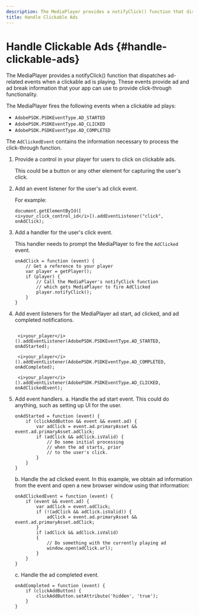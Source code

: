 ```yaml
---
description: The MediaPlayer provides a notifyClick() function that dispatches ad-related events when a clickable ad is playing. These events provide ad and ad break information that your app can use to provide click-through functionality.
title: Handle Clickable Ads
---
```


# Handle Clickable Ads {#handle-clickable-ads}

The MediaPlayer provides a notifyClick() function that dispatches ad-related events when a clickable ad is playing. These events provide ad and ad break information that your app can use to provide click-through functionality.

The MediaPlayer fires the following events when a clickable ad plays:

* `AdobePSDK.PSDKEventType.AD_STARTED`
* `AdobePSDK.PSDKEventType.AD_CLICKED`
* `AdobePSDK.PSDKEventType.AD_COMPLETED`

The `AdClickedEvent` contains the information necessary to process the click-through function.

1. Provide a control in your player for users to click on clickable ads.

   This could be a button or any other element for capturing the user's click.
1. Add an event listener for the user's ad click event.

   For example: 

   ```
   document.getElementById([ 
   <i>your_click_control_id</i>]).addEventListener("click", onAdClick);
   
   ```

1. Add a handler for the user's click event.

   This handler needs to prompt the MediaPlayer to fire the `AdClicked` event. 

   ```
   onAdClick = function (event) { 
       // Get a reference to your player 
       var player = getPlayer(); 
       if (player) { 
           // Call the MediaPlayer's notifyClick function 
           // which gets MediaPlayer to fire AdClicked 
           player.notifyClick(); 
       } 
   } 
   
   ```

1. Add event listeners for the MediaPlayer ad start, ad clicked, and ad completed notifications.

   ```

    <i>your_player</i>().addEventListener(AdobePSDK.PSDKEventType.AD_STARTED, onAdStarted); 

    <i>your_player</i>().addEventListener(AdobePSDK.PSDKEventType.AD_COMPLETED, onAdCompleted);

    <i>your_player</i>().addEventListener(AdobePSDK.PSDKEventType.AD_CLICKED, onAdClickedEvent);
   ```

1. Add event handlers.
   a. Handle the ad start event.
      This could do anything, such as setting up UI for the user.
   
      ```   
      onAdStarted = function (event) { 
          if (clickAddButton && event && event.ad) { 
              var adClick = event.ad.primaryAsset && event.ad.primaryAsset.adClick; 
              if (adClick && adClick.isValid) { 
                  // Do some initial processing  
                  // when the ad starts, prior 
                  // to the user's click. 
              } 
          } 
      }
      ```

   b. Handle the ad clicked event.
      In this example, we obtain ad information from the event and open a new browser window using that information:    
   
      ```   
      onAdClickedEvent = function (event) { 
          if (event && event.ad) { 
              var adClick = event.adClick; 
              if (!(adClick && adClick.isValid)) { 
                  adClick = event.ad.primaryAsset && event.ad.primaryAsset.adClick; 
              } 
              if (adClick && adClick.isValid) 
              { 
                  // Do something with the currently playing ad 
                  window.open(adClick.url); 
              } 
          } 
      }
      ```

   c. Handle the ad completed event.

      ```   
      onAdCompleted = function (event) { 
          if (clickAddButton) { 
              clickAddButton.setAttribute('hidden', 'true'); 
          } 
      }
      ```